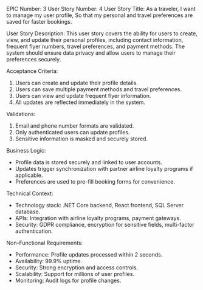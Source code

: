 EPIC Number: 3
User Story Number: 4
User Story Title: As a traveler, I want to manage my user profile, So that my personal and travel preferences are saved for faster bookings.

User Story Description: This user story covers the ability for users to create, view, and update their personal profiles, including contact information, frequent flyer numbers, travel preferences, and payment methods. The system should ensure data privacy and allow users to manage their preferences securely.

Acceptance Criteria:
1. Users can create and update their profile details.
2. Users can save multiple payment methods and travel preferences.
3. Users can view and update frequent flyer information.
4. All updates are reflected immediately in the system.

Validations:
1. Email and phone number formats are validated.
2. Only authenticated users can update profiles.
3. Sensitive information is masked and securely stored.

Business Logic:
- Profile data is stored securely and linked to user accounts.
- Updates trigger synchronization with partner airline loyalty programs if applicable.
- Preferences are used to pre-fill booking forms for convenience.

Technical Context:
- Technology stack: .NET Core backend, React frontend, SQL Server database.
- APIs: Integration with airline loyalty programs, payment gateways.
- Security: GDPR compliance, encryption for sensitive fields, multi-factor authentication.

Non-Functional Requirements:
- Performance: Profile updates processed within 2 seconds.
- Availability: 99.9% uptime.
- Security: Strong encryption and access controls.
- Scalability: Support for millions of user profiles.
- Monitoring: Audit logs for profile changes.